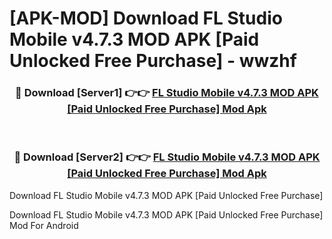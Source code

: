 # [APK-MOD] Download FL Studio Mobile v4.7.3 MOD APK [Paid Unlocked Free Purchase] - wwzhf


<div align="center">
<h3>🔴 Download [Server1] 👉👉 <a href="https://apk-comot.site?title=FL_Studio_Mobile_v4.7.3_MOD_APK_[Paid_Unlocked_Free_Purchase]">FL Studio Mobile v4.7.3 MOD APK [Paid Unlocked Free Purchase] Mod Apk</a></h3><br>
<h3>🔴 Download [Server2] 👉👉 <a href="https://apk-comot.site?title=FL_Studio_Mobile_v4.7.3_MOD_APK_[Paid_Unlocked_Free_Purchase]">FL Studio Mobile v4.7.3 MOD APK [Paid Unlocked Free Purchase] Mod Apk</a></h3>
</div>



Download FL Studio Mobile v4.7.3 MOD APK [Paid Unlocked Free Purchase] 

Download FL Studio Mobile v4.7.3 MOD APK [Paid Unlocked Free Purchase] Mod For Android